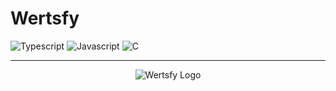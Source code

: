 # Wertsfy

![Typescript](https://img.shields.io/badge/typescript-black.svg?style=for-the-badge&logo=typescript&logoColor=steelblue)
![Javascript](https://img.shields.io/badge/javascript-black.svg?style=for-the-badge&logo=javascript&logoColor=yellow)
![C](https://img.shields.io/badge/c_/_c++_lang-black.svg?style=for-the-badge&logo=c&logoColor=lightblue)

___

<div align="center"> 
  
  ![Wertsfy Logo](https://user-images.githubusercontent.com/59739253/207722663-49333baa-7efc-42e2-bf43-a78dc3d24fb6.png)

</div>
